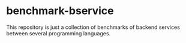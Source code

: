 # benchmark-bservice
This repository is just a collection of benchmarks of backend services between several programming languages.
